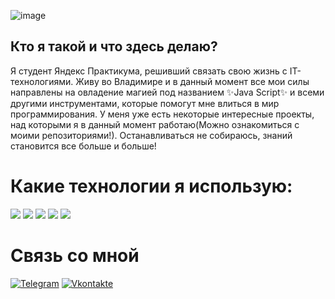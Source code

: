 ![image](https://user-images.githubusercontent.com/114674153/220403872-4caf8ffd-873a-4b7e-8aa1-ff875c06c078.png)

## Кто я такой и что здесь делаю?
  Я студент Яндекс Практикума, решивший связать свою жизнь с IT-технологиями. Живу во Владимире и в данный момент все мои силы направлены на овладение магией под названием ✨Java Script✨ и всеми другими инструментами, которые помогут мне влиться в мир программирования. У меня уже есть некоторые интересные проекты, над которыми я в данный момент работаю(Можно ознакомиться с моими репозиториями!). Останавливаться не собираюсь, знаний становится все больше и больше!

# Какие технологии я использую:
<p align="left">
<img  src="https://readme-components.vercel.app/api?component=logo&fill=black&logo=javascript&svgfill=f6df1c">
<img  src="https://readme-components.vercel.app/api?component=logo&fill=black&logo=webpack&svgfill=8ed5fa">
<img  src="https://readme-components.vercel.app/api?component=logo&fill=black&logo=html5&svgfill=f06629">
<img  src="https://readme-components.vercel.app/api?component=logo&fill=black&logo=CSS3&svgfill=028dd1">
<img  src="https://readme-components.vercel.app/api?component=logo&fill=black&logo=github">
</p>

# Связь со мной
[![Telegram](https://img.shields.io/badge/Telegram-2CA5E0?style=for-the-badge&logo=telegram&logoColor=white&link=https://t.me/BuktopWin)](https://t.me/BuktopWin) [![Vkontakte](https://img.shields.io/badge/Вконтакте-1976D2?style=for-the-badge&logo=VK&logoColor=white&link=https://vk.com/buktopwin)](https://vk.com/buktopwin)
<!--**Buktopy/Buktopy** is a ✨ _special_ ✨ repository because its `README.md` (this file) appears on your GitHub profile.

Here are some ideas to get you started:

- 🔭 I’m currently working on ...
- 🌱 I’m currently learning ...
- 👯 I’m looking to collaborate on ...
- 🤔 I’m looking for help with ...
- 💬 Ask me about ...
- 📫 How to reach me: ...
- 😄 Pronouns: ...
- ⚡ Fun fact: ...
-->
